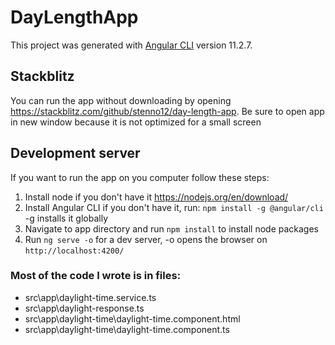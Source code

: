# DayLengthApp

This project was generated with [Angular CLI](https://github.com/angular/angular-cli) version 11.2.7.

## Stackblitz
You can run the app without downloading by opening https://stackblitz.com/github/stenno12/day-length-app. Be sure to open app in new window because it is not optimized for a small screen

## Development server
If you want to run the app on you computer follow these steps:

1. Install node if you don't have it https://nodejs.org/en/download/
2. Install Angular CLI if you don't have it, run: `npm install -g @angular/cli` -g installs it globally
3. Navigate to app directory and run `npm install` to install node packages
4. Run `ng serve -o` for a dev server, -o opens the browser on `http://localhost:4200/`


### Most of the code I wrote is in files: 
* src\app\daylight-time.service.ts
* src\app\daylight-response.ts
* src\app\daylight-time\daylight-time.component.html
* src\app\daylight-time\daylight-time.component.ts
